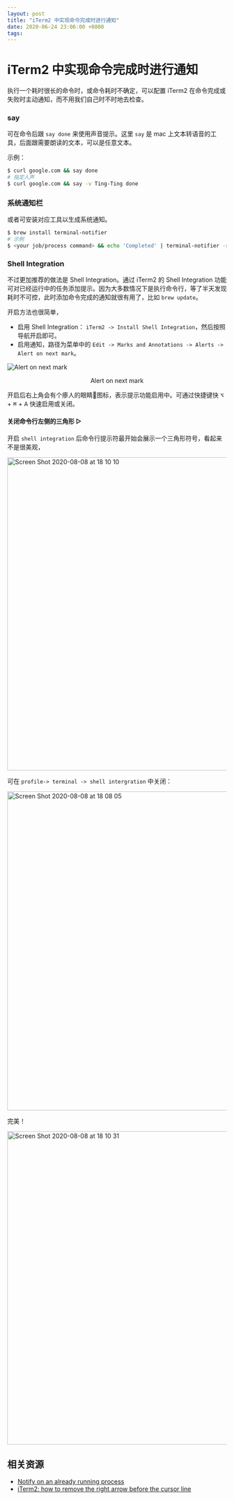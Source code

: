 ```yaml
---
layout: post
title: "iTerm2 中实现命令完成时进行通知"
date: 2020-06-24 23:06:00 +0800
tags: 
---
```

    
# iTerm2 中实现命令完成时进行通知

执行一个耗时很长的命令时，或命令耗时不确定，可以配置 iTerm2 在命令完成或失败时主动通知，而不用我们自己时不时地去检查。

### say

可在命令后跟 `say done` 来使用声音提示。这里 `say` 是 mac 上文本转语音的工具，后面跟需要朗读的文本，可以是任意文本。

示例：

```sh
$ curl google.com && say done
# 指定人声
$ curl google.com && say -v Ting-Ting done
```

### 系统通知栏

或者可安装对应工具以生成系统通知。

```sh
$ brew install terminal-notifier
# 示例
$ <your job/process command> && echo 'Completed' | terminal-notifier -sound default
```

### Shell Integration

不过更加推荐的做法是 Shell Integration。通过 iTerm2 的 Shell Integration 功能可对已经运行中的任务添加提示。因为大多数情况下是执行命令行，等了半天发现耗时不可控，此时添加命令完成的通知就很有用了，比如 `brew update`。

开启方法也很简单，
- 启用 Shell Integration： `iTerm2 -> Install Shell Integration`，然后按照导航开启即可。 
- 启用通知，路径为菜单中的 `Edit -> Marks and Annotations -> Alerts -> Alert on next mark`。

![Alert on next mark](https://user-images.githubusercontent.com/3783096/84613491-e0cd6880-aef5-11ea-810d-bdd1ea306ea0.png)
<p align="center">Alert on next mark</p>

开启后右上角会有个瘆人的眼睛👀图标，表示提示功能启用中。可通过快捷键快 <kbd>⌥</kbd> + <kbd>⌘</kbd> + <kbd>A</kbd> 快速启用或关闭。

#### 关闭命令行左侧的三角形 ▷

开启 `shell integration` 后命令行提示符最开始会展示一个三角形符号，看起来不是很美观，

<img width="717" alt="Screen Shot 2020-08-08 at 18 10 10" src="https://user-images.githubusercontent.com/3783096/89707620-7dfec780-d9a2-11ea-9928-77d0e36aac12.png">


可在 `profile-> terminal -> shell intergration` 中关闭：

<img width="730" alt="Screen Shot 2020-08-08 at 18 08 05" src="https://user-images.githubusercontent.com/3783096/89707593-3b3cef80-d9a2-11ea-9bae-00e8fee8dbaa.png">

完美！

<img width="717" alt="Screen Shot 2020-08-08 at 18 10 31" src="https://user-images.githubusercontent.com/3783096/89707624-848d3f00-d9a2-11ea-8888-8136d3b47ee7.png">



## 相关资源

- [Notify on an already running process](https://stackoverflow.com/a/41667800/1553656)
- [iTerm2: how to remove the right arrow before the cursor line](https://stackoverflow.com/a/38913948/1553656)
    